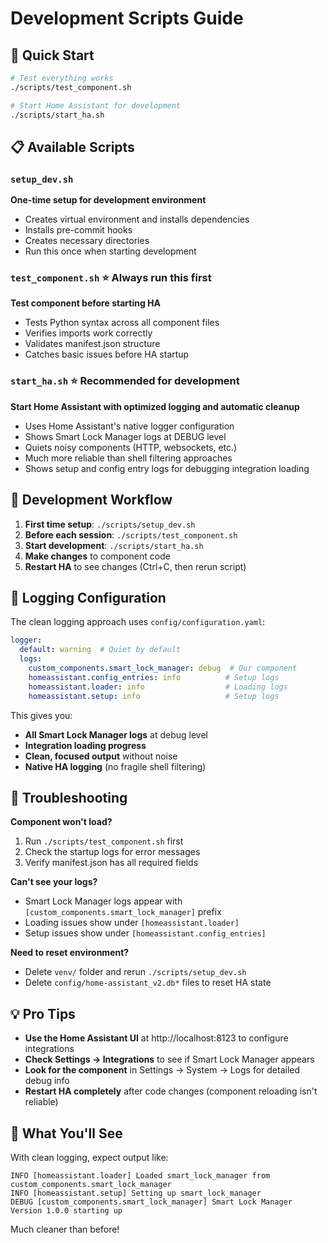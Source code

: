 # Development Scripts Guide

## 🚀 Quick Start

```bash
# Test everything works
./scripts/test_component.sh

# Start Home Assistant for development
./scripts/start_ha.sh
```

## 📋 Available Scripts

### `setup_dev.sh` 
**One-time setup for development environment**
- Creates virtual environment and installs dependencies
- Installs pre-commit hooks
- Creates necessary directories
- Run this once when starting development

### `test_component.sh` ⭐ **Always run this first**
**Test component before starting HA**
- Tests Python syntax across all component files
- Verifies imports work correctly
- Validates manifest.json structure
- Catches basic issues before HA startup

### `start_ha.sh` ⭐ **Recommended for development**
**Start Home Assistant with optimized logging and automatic cleanup**
- Uses Home Assistant's native logger configuration
- Shows Smart Lock Manager logs at DEBUG level
- Quiets noisy components (HTTP, websockets, etc.)
- Much more reliable than shell filtering approaches
- Shows setup and config entry logs for debugging integration loading

## 🎯 Development Workflow

1. **First time setup**: `./scripts/setup_dev.sh`
2. **Before each session**: `./scripts/test_component.sh` 
3. **Start development**: `./scripts/start_ha.sh`
4. **Make changes** to component code
5. **Restart HA** to see changes (Ctrl+C, then rerun script)

## 🔧 Logging Configuration

The clean logging approach uses `config/configuration.yaml`:

```yaml
logger:
  default: warning  # Quiet by default
  logs:
    custom_components.smart_lock_manager: debug  # Our component
    homeassistant.config_entries: info          # Setup logs
    homeassistant.loader: info                  # Loading logs
    homeassistant.setup: info                   # Setup logs
```

This gives you:
- **All Smart Lock Manager logs** at debug level
- **Integration loading progress** 
- **Clean, focused output** without noise
- **Native HA logging** (no fragile shell filtering)

## 🐛 Troubleshooting

**Component won't load?**
1. Run `./scripts/test_component.sh` first
2. Check the startup logs for error messages
3. Verify manifest.json has all required fields

**Can't see your logs?**
- Smart Lock Manager logs appear with `[custom_components.smart_lock_manager]` prefix
- Loading issues show under `[homeassistant.loader]`
- Setup issues show under `[homeassistant.config_entries]`

**Need to reset environment?**
- Delete `venv/` folder and rerun `./scripts/setup_dev.sh`
- Delete `config/home-assistant_v2.db*` files to reset HA state

## 💡 Pro Tips

- **Use the Home Assistant UI** at http://localhost:8123 to configure integrations
- **Check Settings → Integrations** to see if Smart Lock Manager appears
- **Look for the component** in Settings → System → Logs for detailed debug info
- **Restart HA completely** after code changes (component reloading isn't reliable)

## 🎨 What You'll See

With clean logging, expect output like:
```
INFO [homeassistant.loader] Loaded smart_lock_manager from custom_components.smart_lock_manager
INFO [homeassistant.setup] Setting up smart_lock_manager
DEBUG [custom_components.smart_lock_manager] Smart Lock Manager Version 1.0.0 starting up
```

Much cleaner than before!